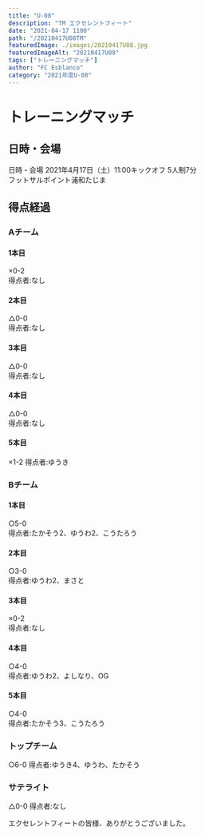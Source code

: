 ```yaml
---
title: "U-08"
description: "TM エクセレントフィート"
date: "2021-04-17 1100"
path: "/20210417U08TM"
featuredImage: ./images/20210417U08.jpg
featuredImageAlt: "20210417U08"
tags: ["トレーニングマッチ"]
author: "FC Esblanco"
category: "2021年度U-08"
---
```



# トレーニングマッチ

## 日時・会場

日時・会場
2021年4月17日（土）11:00キックオフ 5人制7分<br>
フットサルポイント浦和たじま

## 得点経過

### Aチーム

#### 1本目
×0-2  
得点者:なし

#### 2本目
△0-0  
得点者:なし

#### 3本目
△0-0  
得点者:なし

#### 4本目
△0-0  
得点者:なし

#### 5本目
×1-2
得点者:ゆうき

### Bチーム

#### 1本目
○5-0  
得点者:たかそう2、ゆうわ2、こうたろう

#### 2本目
○3-0  
得点者:ゆうわ2、まさと

#### 3本目
×0-2   
得点者:なし

#### 4本目
○4-0  
得点者:ゆうわ2、よしなり、OG

#### 5本目
○4-0    
得点者:たかそう3、こうたろう

### トップチーム

○6-0
得点者:ゆうき4、ゆうわ、たかそう

### サテライト

△0-0
得点者:なし


エクセレントフィートの皆様、ありがとうございました。

